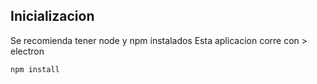 ## Inicializacion
Se recomienda tener node y npm instalados
Esta aplicacion corre con > electron
```
npm install

```